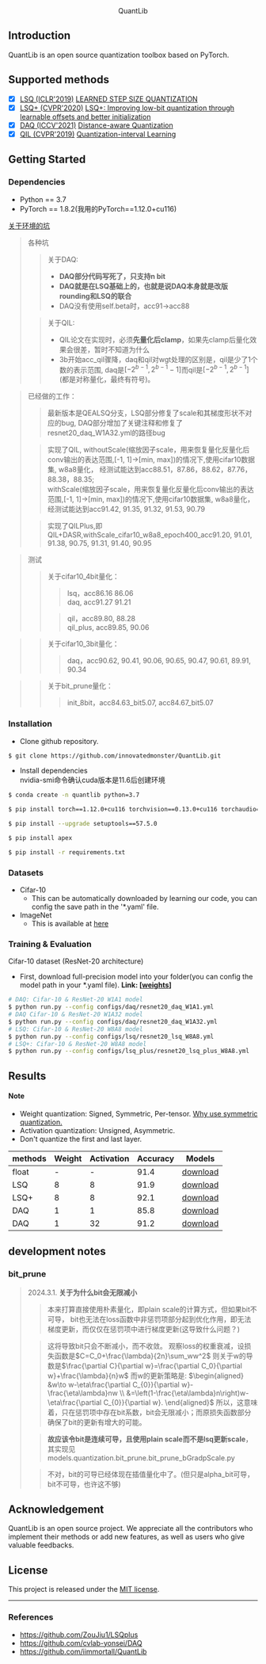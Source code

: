 <center> QuantLib </center>

## Introduction
QuantLib is an open source quantization toolbox based on PyTorch. 

## Supported methods
- [x] [LSQ (ICLR'2019)](configs/lsq) [LEARNED STEP SIZE QUANTIZATION](https://arxiv.org/abs/1902.08153)
- [x] [LSQ+ (CVPR'2020)](configs/lsq) [LSQ+: Improving low-bit quantization through learnable offsets and better initialization](https://arxiv.org/pdf/2004.09576.pdf)
- [x] [DAQ (ICCV'2021)](configs/daq) [Distance-aware Quantization](https://arxiv.org/abs/1902.08153)
- [x] [QIL (CVPR'2019)](configs/qil) [Quantization-interval Learning](https://arxiv.org/abs/1808.05779)

## Getting Started
### Dependencies
* Python == 3.7
* PyTorch == 1.8.2(我用的PyTorch==1.12.0+cu116)

[关于环境的坑](https://blog.csdn.net/Acemanindisguise/article/details/134851789?spm=1001.2014.3001.5501) 
> 各种坑 
>>关于DAQ:
>> + **DAQ部分代码写死了，只支持n bit**
>> + **DAQ就是在LSQ基础上的，也就是说DAQ本身就是改版rounding和LSQ的联合**
>> + DAQ没有使用self.beta时，acc91->acc88
>
>>关于QIL:
>> + QIL论文在实现时，必须**先量化后clamp**，如果先clamp后量化效果会很差，暂时不知道为什么
>> + 3b开始acc_qil骤降，daq和qil对wgt处理的区别是，qil是少了1个数的表示范围, daq是$[-2^{b-1}, 2^{b-1}-1]$而qil是$[-2^{b-1}, 2^{b-1}]$(都是对称量化，最终有符号)。

> 已经做的工作：
>> 最新版本是QEALSQ分支，LSQ部分修复了scale和其梯度形状不对应的bug, DAQ部分增加了关键注释和修复了resnet20_daq_W1A32.yml的路径bug
>
>> 实现了QIL, withoutScale(缩放因子scale，用来恢复量化反量化后conv输出的表达范围,[-1, 1]->[min, max])的情况下,使用cifar10数据集, w8a8量化， 经测试能达到acc88.51，87.86，88.62，87.76，88.38，88.35;
<br/>withScale(缩放因子scale，用来恢复量化反量化后conv输出的表达范围,[-1, 1]->[min, max])的情况下,使用cifar10数据集, w8a8量化， 经测试能达到acc91.42, 91.35,  91.32, 91.53, 90.79
>
>>实现了QILPlus,即QIL+DASR,withScale_cifar10_w8a8_epoch400_acc91.20, 91.01,  91.38,  90.75, 91.31, 91.40, 90.95

> 测试
>>关于cifar10_4bit量化：
>>>lsq，acc86.16 86.06
<br/>daq, acc91.27 91.21
>>
>>>qil，acc89.80, 88.28
<br/>qil_plus, acc89.85, 90.06

>>关于cifar10_3bit量化：
>>>daq，acc90.62, 90.41, 90.06, 90.65, 90.47, 90.61, 89.91, 90.34

>>关于bit_prune量化：
>>>init_8bit，acc84.63_bit5.07, acc84.67_bit5.07

### Installation
* Clone github repository.
```bash
$ git clone https://github.com/innovatedmonster/QuantLib.git
```
* Install dependencies
<br/>nvidia-smi命令确认cuda版本是11.6后创建环境
```bash
$ conda create -n quantlib python=3.7
```

```bash
$ pip install torch==1.12.0+cu116 torchvision==0.13.0+cu116 torchaudio==0.12.0 torchtext==0.13.0 --extra-index-url https://download.pytorch.org/whl/cu116
```

```bash
$ pip install --upgrade setuptools==57.5.0
```

```bash
$ pip install apex
```

```bash
$ pip install -r requirements.txt
```


### Datasets
* Cifar-10
    * This can be automatically downloaded by learning our code, you can config the save path in the '*.yaml' file.
* ImageNet
    * This is available at [here](http://www.image-net.org) 

### Training & Evaluation
Cifar-10 dataset (ResNet-20 architecture) 

* First, download full-precision model into your folder(you can config the model path in your *.yaml file). **Link: [[weights](https://drive.google.com/file/d/1II9jtowxaGYde8_rYLs-qnPwzVcB3QYZ/view?usp=sharing)]**

```bash
# DAQ: Cifar-10 & ResNet-20 W1A1 model
$ python run.py --config configs/daq/resnet20_daq_W1A1.yml
# DAQ Cifar-10 & ResNet-20 W1A32 model
$ python run.py --config configs/daq/resnet20_daq_W1A32.yml
# LSQ: Cifar-10 & ResNet-20 W8A8 model
$ python run.py --config configs/lsq/resnet20_lsq_W8A8.yml
# LSQ+: Cifar-10 & ResNet-20 W8A8 model
$ python run.py --config configs/lsq_plus/resnet20_lsq_plus_W8A8.yml
```

## Results 
#### **Note**
* Weight quantization: Signed, Symmetric, Per-tensor. [Why use symmetric quantization.](https://www.qualcomm.com/media/documents/files/presentation-enabling-power-efficient-ai-through-quantization.pdf)
* Activation quantization: Unsigned, Asymmetric.
* Don't quantize the first and last layer. 

| methods | Weight | Activation | Accuracy | Models
| ------ | --------- | ------ | ------ | ------ |
| float | - | - | 91.4 | [download]() |
| LSQ | 8 | 8 | 91.9 | [download]() |
| LSQ+ | 8 | 8 | 92.1 | [download]() |
| DAQ | 1 | 1 | 85.8 | [download](https://drive.google.com/file/d/1zq8zZO_YnrLkMPybzZLJEBuSg66eFV4g/view) |
| DAQ | 1 | 32 | 91.2 | [download](https://drive.google.com/file/d/1SKHmms5kRLF_nLHf0qPbEO0JUOr34O5a/view?usp=sharing) |


## development notes
### bit_prune
>2024.3.1. **关于为什么bit会无限减小**
>>本来打算直接使用朴素量化，即plain scale的计算方式，但如果bit不可导，
bit也无法在loss函数中非惩罚项部分起到优化作用，即无法梯度更新，而仅仅在惩罚项中进行梯度更新(这导致什么问题？)
>
>>这将导致bit只会不断减小，而不收敛。
观察loss的权重衰减，设损失函数是$C=C_0+\frac{\lambda}{2n}\sum_ww^2$
则关于w的导数是$\frac{\partial C}{\partial w}=\frac{\partial C_0}{\partial w}+\frac{\lambda}{n}w$
而w的更新策略是:
$\begin{aligned}
&w\to w-\eta\frac{\partial C_{0}}{\partial w}-\frac{\eta\lambda}nw \\
&=\left(1-\frac{\eta\lambda}n\right)w-\eta\frac{\partial C_{0}}{\partial w}.
\end{aligned}$
 所以，这意味着，只在惩罚项中存在bit系数，bit会无限减小；而原损失函数部分确保了bit的更新有增大的可能。
 >
 >>**故应该令bit是连续可导，且使用plain scale而不是lsq更新scale**，其实现见models.quantization.bit_prune.bit_prune_bGradpScale.py
 >
 >>不对，bit的可导已经体现在插值量化中了。(但只是alpha_bit可导，bit不可导，也许这不够)

## Acknowledgement

QuantLib is an open source project. We appreciate all the contributors who implement their methods or add new features, as well as users who give valuable feedbacks.

## License

This project is released under the [MIT license](LICENSE).

---
### References
* https://github.com/ZouJiu1/LSQplus
* https://github.com/cvlab-yonsei/DAQ
* https://github.com/iimmortall/QuantLib